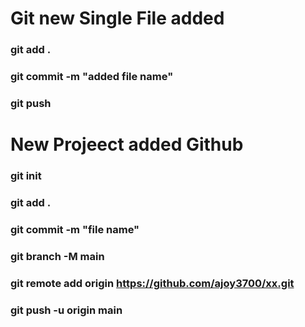 # Git new Single File added 

### git add .
### git commit -m "added file name"
### git push




# New Projeect added Github

### git init 
### git add .
### git commit -m "file name"
### git branch -M main
### git remote add origin https://github.com/ajoy3700/xx.git
### git push -u origin main


